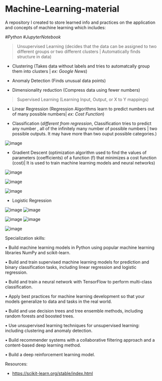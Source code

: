 # Machine-Learning-material

A repository I created to store learned info and practices on the application and concepts of machine learning which includes:

*#Python #JupyterNotebook*

> Unsupervised Learning (decides that the data can be assigned to two different groups or two different clusters | Automatically finds structure in data)

 - Clustering (Takes data without labels and tries to automatcally group them into clusters | *ex: Google News*)
 
 - Anomaly Detection (Finds unusual data points)
 
 - Dimensionality reduction (Compress data using fewer numbers)

> Supervised Learning (Learning Input, Output, or X to Y mappings)

 - Linear Regression (Regression Algorithms learn to predict numbers out of many possible numbers| *ex: Cost Function*)
 
 - Classification (*different from regression*, Classification tries to predict any number , all of the infinitely many number of possible numbers | two possible outputs. It may have more than two ouput possible categories.)
 
 
 ![image](https://user-images.githubusercontent.com/106922826/209678724-8587a9ba-a6ee-41ec-bbf0-10c66764be05.png)

 
 - Gradient Descent (optimization algorithm used to find the values of parameters (coefficients) of a function (f) that minimizes a cost function (cost)| It is used to train machine learning models and neural networks)

![image](https://user-images.githubusercontent.com/106922826/209475799-ed75ff5b-0fa5-4b35-9c77-f357de883e88.png)






![image](https://user-images.githubusercontent.com/106922826/209559681-371a78c8-24f7-4dfc-8650-04cb9e7494ae.png)





![image](https://user-images.githubusercontent.com/106922826/209561231-f2cdac0e-30ed-4efa-8c16-e7e8cc409eec.png)


- Logistic Regression

![image](https://user-images.githubusercontent.com/106922826/209684040-c19a9c13-cf2a-40ce-836f-328be7787327.png) ![image](https://user-images.githubusercontent.com/106922826/209684461-6f0298db-77ae-4caa-a661-1a0565d5e794.png)

![image](https://user-images.githubusercontent.com/106922826/209700728-ff13a81a-dba8-45dc-86d8-92a7b5b94b56.png)
![image](https://user-images.githubusercontent.com/106922826/209700748-26e34430-8758-40f4-ad32-38e0bfd67549.png)



![image](https://user-images.githubusercontent.com/106922826/209715565-cf93ba3f-673b-4858-be8f-d42dcac79504.png)



Specialization skills: 

• Build machine learning models in Python using popular machine learning libraries NumPy and scikit-learn.

• Build and train supervised machine learning models for prediction and binary classification tasks, including linear regression and logistic regression.

• Build and train a neural network with TensorFlow to perform multi-class classification.

• Apply best practices for machine learning development so that your models generalize to data and tasks in the real world.

• Build and use decision trees and tree ensemble methods, including random forests and boosted trees.

• Use unsupervised learning techniques for unsupervised learning: including clustering and anomaly detection.

• Build recommender systems with a collaborative filtering approach and a content-based deep learning method.

• Build a deep reinforcement learning model.

Resources:

- https://scikit-learn.org/stable/index.html
